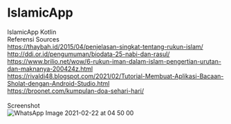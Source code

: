 # IslamicApp
IslamicApp Kotlin
<br> 
Referensi Sources<br>
https://thaybah.id/2015/04/penjelasan-singkat-tentang-rukun-islam/<br>
http://ddi.or.id/pengumuman/biodata-25-nabi-dan-rasul/<br>
https://www.brilio.net/wow/6-rukun-iman-dalam-islam-pengertian-urutan-dan-maknanya-200424z.html<br>
https://rivaldi48.blogspot.com/2021/02/Tutorial-Membuat-Aplikasi-Bacaan-Sholat-dengan-Android-Studio.html<br>
https://broonet.com/kumpulan-doa-sehari-hari/
<br><br>
Screenshot<br>
![WhatsApp Image 2021-02-22 at 04 50 00](https://user-images.githubusercontent.com/34033084/108639942-b3e04500-74c9-11eb-9484-1dbe13b07014.jpeg)
